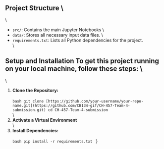 ## Project Structure \
\
* `src/`: Contains the main Jupyter Notebooks \
* `data/`: Stores all necessary input data files. \
* `requirements.txt`: Lists all Python dependencies for the project. \
\
## Setup and Installation To get this project running on your local machine, follow these steps: \
\
1. **Clone the Repository:** \
\
```bash git clone [https://github.com/your-username/your-repo-name.git](https://github.com/CB134-gif/CH-457-Team-4-submission.git) cd CH-457-Team-4-submission ``` \
\
2. **Activate a Virtual Environment**\
\
3. **Install Dependencies:**\
\
 ```bash pip install -r requirements.txt ``` }
